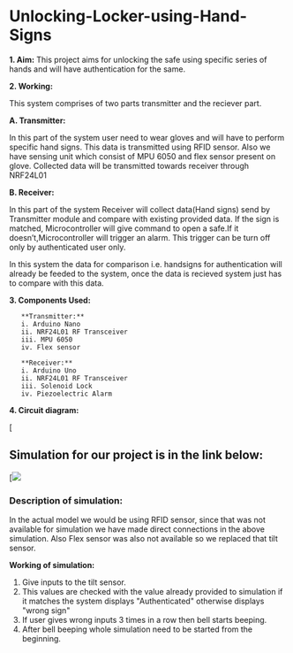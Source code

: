 # Unlocking-Locker-using-Hand-Signs

 **1. Aim:**
   This project aims for unlocking the safe using specific series of hands and will have authentication for the same.  
   
 **2. Working:**  

  This system comprises of two parts transmitter and the reciever part.  
  
  **A. Transmitter:**  
  
   In this part of the system user need to wear gloves and will have to perform specific hand signs.
   This data is transmitted using RFID sensor. Also we have sensing unit which consist of MPU 6050 and flex sensor present on glove.
   Collected data will be transmitted towards receiver through NRF24L01 
      
  **B. Receiver:**  
  
   In this part of the system Receiver will collect data(Hand signs) send by Transmitter module and compare with existing provided data.
   If the sign is matched, Microcontroller will give command to open a safe.If it doesn’t,Microcontroller will trigger an alarm.
   This trigger can be turn off only by authenticated user only.

  In this system the data for comparison i.e. handsigns for authentication will already be feeded to the system, once the data is recieved
  system just has to compare with this data.
  
  
  **3. Components Used:**
       
       **Transmitter:**
       i. Arduino Nano
       ii. NRF24L01 RF Transceiver
       iii. MPU 6050
       iv. Flex sensor
       
       **Receiver:**
       i. Arduino Uno
       ii. NRF24L01 RF Transceiver
       iii. Solenoid Lock
       iv. Piezoelectric Alarm
       
  
  **4. Circuit diagram:**  
  
  [![]()
  
  
## Simulation for our project is in the link below:

[![](https://www.tinkercad.com/embed/6cQAeb9IcAR?editbtn=1 "")

### Description of simulation:  

In the actual model we would be using RFID sensor, since that was not available for simulation we have made direct connections in the above simulation.
Also Flex sensor was also not available so we replaced that tilt sensor.

**Working of simulation:**  

1. Give inputs to the tilt sensor.
2. This values are checked with the value already provided to simulation if it matches the system displays "Authenticated" otherwise displays "wrong sign"
3. If user gives wrong inputs 3 times in a row then bell starts beeping.
4. After bell beeping whole simulation need to be started from the beginning.
